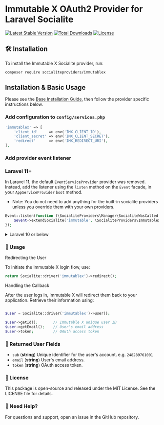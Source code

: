 # Immutable X OAuth2 Provider for Laravel Socialite

[![Latest Stable Version](https://poser.pugx.org/socialiteproviders/immutablex/v/stable)](https://packagist.org/packages/socialiteproviders/immutablex)
[![Total Downloads](https://poser.pugx.org/socialiteproviders/immutablex/downloads)](https://packagist.org/packages/socialiteproviders/immutablex)
[![License](https://poser.pugx.org/socialiteproviders/immutablex/license)](https://packagist.org/packages/socialiteproviders/immutablex)

## 🛠️ Installation

To install the Immutable X Socialite provider, run:

```bash
composer require socialiteproviders/immutablex
```

## Installation & Basic Usage

Please see the [Base Installation Guide](https://socialiteproviders.com/usage/), then follow the provider specific instructions below.

### Add configuration to `config/services.php`

```php
'immutablex' => [
    'client_id'     => env('IMX_CLIENT_ID'),
    'client_secret' => env('IMX_CLIENT_SECRET'),
    'redirect'      => env('IMX_REDIRECT_URI'),
],
```

### Add provider event listener

### Laravel 11+

In Laravel 11, the default `EventServiceProvider` provider was removed. Instead, add the listener using the `listen` method on the `Event` facade, in your `AppServiceProvider` `boot` method.

* Note: You do not need to add anything for the built-in socialite providers unless you override them with your own providers.

```php
Event::listen(function (\SocialiteProviders\Manager\SocialiteWasCalled $event) {
    $event->extendSocialite('immutable', \SocialiteProviders\ImmutableX\Provider::class);
});
```
<details>
<summary>
Laravel 10 or below
</summary>
Configure the package's listener to listen for `SocialiteWasCalled` events.

Add the event to your `listen[]` array in `app/Providers/EventServiceProvider`. See the [Base Installation Guide](https://socialiteproviders.com/usage/) for detailed instructions.

```php
protected $listen = [
    \SocialiteProviders\Manager\SocialiteWasCalled::class => [
        // ... other providers
        \SocialiteProviders\Immutable\ImmutableXExtendSocialite::class.'@handle',
    ],
];
```
</details>

### 🚀 Usage

Redirecting the User

To initiate the Immutable X login flow, use:


```php
return Socialite::driver('immutablex')->redirect();
```


Handling the Callback

After the user logs in, Immutable X will redirect them back to your application. Retrieve their information using:


``` php

$user = Socialite::driver('immutablex')->user();

$user->getId();       // Immutable X unique user ID
$user->getEmail();    // User's email address
$user->token;         // OAuth access token

```

### 🔄 Returned User Fields

- ``sub`` (**string**) Unique identifier for the user's account. e.g. `248289761001`
- ``email`` (**string**) User's email address.
- ``token`` (**string**) OAuth access token.

### 📜 License

This package is open-source and released under the MIT License. See the LICENSE file for details.

### 🎯 Need Help?

For questions and support, open an issue in the GitHub repository.

